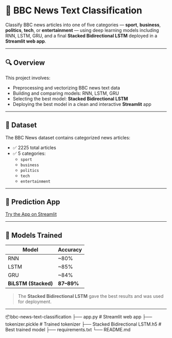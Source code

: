 # 📰 BBC News Text Classification

Classify BBC news articles into one of five categories — **sport**, **business**, **politics**, **tech**, or **entertainment** — using deep learning models including RNN, LSTM, GRU, and a final **Stacked Bidirectional LSTM** deployed in a **Streamlit web app**.

---

## 🔍 Overview

This project involves:
- Preprocessing and vectorizing BBC news text data
- Building and comparing models: RNN, LSTM, GRU
- Selecting the best model: **Stacked Bidirectional LSTM**
- Deploying the best model in a clean and interactive **Streamlit** app

---


## 📂 Dataset

The BBC News dataset contains categorized news articles:
- ✅ 2225 total articles
- ✅ 5 categories:
  - `sport`
  - `business`
  - `politics`
  - `tech`
  - `entertainment`

---
## 🚀 Prediction App
 [Try the App on Streamlit](https://memo2004-bbc-text-classification-with-rnn-lstm-gru-app-dbcbh0.streamlit.app/)

---

## 🧠 Models Trained

| Model                 | Accuracy |
|----------------------|----------|
| RNN                  | ~80%     |
| LSTM                 | ~85%     |
| GRU                  | ~84%     |
| **BiLSTM (Stacked)** | **87–89%** |

> The **Stacked Bidirectional LSTM** gave the best results and was used for deployment.



---
📦bbc-news-text-classification
├── app.py                          # Streamlit web app
├── tokenizer.pickle                # Trained tokenizer
├── Stacked Bidirectional LSTM.h5   # Best trained model
├── requirements.txt
└── README.md

